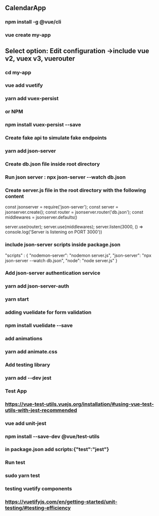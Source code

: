 ## CalendarApp

### npm install -g @vue/cli

### vue create my-app
 ## Select option: Edit configuration ->include vue v2, vuex v3, vuerouter

### cd my-app

### vue add vuetify

### yarn add vuex-persist

### or NPM

### npm install vuex-persist --save

### Create fake api to simulate fake endpoints

### yarn add json-server

### Create db.json file inside root directory

### Run json server : npx json-server --watch db.json

### Create server.js file in the root directory with the following content

const jsonserver = require('json-server');
const server = jsonserver.create();
const router = jsonserver.router('db.json');
const middlewares = jsonserver.defaults()

server.use(router);
server.use(middlewares);
server.listen(3000, () => console.log('Server is listening on PORT 3000'))

### include json-server scripts inside package.json
"scripts" : {
"nodemon-server": "nodemon server.js",
"json-server": "npx json-server --watch db.json",
"node": "node server.js"
}

### Add json-server authentication service
### yarn add json-server-auth

### yarn start

### adding vuelidate for form validation 
### npm install vuelidate --save
 
### add animations 
### yarn add animate.css

### Add testing library
### yarn add --dev jest

### Test App
### https://vue-test-utils.vuejs.org/installation/#using-vue-test-utils-with-jest-recommended

### vue add unit-jest
### npm install --save-dev @vue/test-utils
### in package.json add scripts:{"test":"jest"}
### Run test
### sudo yarn test

### testing vuetify components
### https://vuetifyjs.com/en/getting-started/unit-testing/#testing-efficiency
